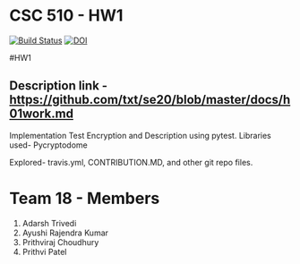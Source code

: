 # CSC 510 - HW1

[![Build Status](https://travis-ci.org/adarshtri/510-hw1.svg?branch=master)](https://travis-ci.org/adarshtri/510-hw1)
[![DOI](https://zenodo.org/badge/286879702.svg)](https://zenodo.org/badge/latestdoi/286879702)

#HW1 
## Description link - https://github.com/txt/se20/blob/master/docs/h01work.md
Implementation 
Test Encryption and Description using pytest.
Libraries used- Pycryptodome

Explored- travis.yml, CONTRIBUTION.MD, and other git repo files.


# Team 18 - Members
1) Adarsh Trivedi
2) Ayushi Rajendra Kumar
3) Prithviraj Choudhury
4) Prithvi Patel
